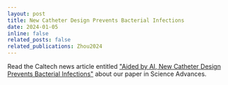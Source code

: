 ```yaml
---
layout: post
title: New Catheter Design Prevents Bacterial Infections
date: 2024-01-05
inline: false
related_posts: false
related_publications: Zhou2024
---
```


Read the Caltech news article entitled ["Aided by AI, New Catheter Design Prevents Bacterial Infections"](https://www.caltech.edu/about/news/aided-by-ai-new-catheter-design-prevents-bacterial-infections) about our paper in Science Advances.
